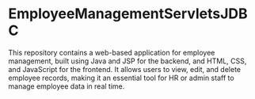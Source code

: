 # EmployeeManagementServletsJDBC
This repository contains a web-based application for employee management, built using Java and JSP for the backend, and HTML, CSS, and JavaScript for the frontend. It allows users to view, edit, and delete employee records, making it an essential tool for HR or admin staff to manage employee data in real time.
